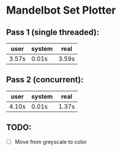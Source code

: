 # Mandelbot Set Plotter

## Pass 1 (single threaded):

| user  | system | real  |
| ----- | ------ | ----- |
| 3.57s | 0.01s  | 3.59s |

## Pass 2 (concurrent):

| user  | system | real  |
| ----- | ------ | ----- |
| 4.10s | 0.01s  | 1.37s |

## TODO:

- [ ] Move from greyscale to color
